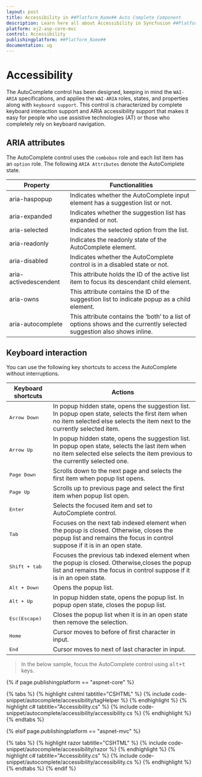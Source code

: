 ```yaml
---
layout: post
title: Accessibility in ##Platform_Name## Auto Complete Component
description: Learn here all about Accessibility in Syncfusion ##Platform_Name## Auto Complete component of Syncfusion Essential JS 2 and more.
platform: ej2-asp-core-mvc
control: Accessibility
publishingplatform: ##Platform_Name##
documentation: ug
---
```



# Accessibility

The AutoComplete control has been designed, keeping in mind the `WAI-ARIA` specifications,
and applies the `WAI-ARIA` roles, states, and properties along with `keyboard support`. This control is characterized by complete keyboard interaction support and ARIA accessibility support that makes it easy for people who use assistive technologies (AT) or those who completely rely on keyboard navigation.

## ARIA attributes

The AutoComplete control uses the `combobox` role and each list item has an `option` role. The following
`ARIA Attributes` denote the AutoComplete state.

| **Property** | **Functionalities** |
| --- | --- |
| aria-haspopup | Indicates whether the AutoComplete input element has a suggestion list or not. |
| aria-expanded | Indicates whether the suggestion list has expanded or not. |
| aria-selected | Indicates the selected option from the list. |
| aria-readonly | Indicates the readonly state of the AutoComplete element. |
| aria-disabled | Indicates whether the AutoComplete control is in a disabled state or not.|
| aria-activedescendent | This attribute holds the ID of the active list item to focus its descendant child element. |
| aria-owns | This attribute contains the ID of the suggestion list to indicate popup as a child element. |
| aria-autocomplete | This attribute contains the ‘both’ to a list of options shows and the currently selected suggestion also shows inline. |

## Keyboard interaction

You can use the following key shortcuts to access the AutoComplete without interruptions.

| **Keyboard shortcuts** | **Actions** |
| --- | --- |
| <kbd>Arrow Down</kbd> | In popup hidden state, opens the suggestion list. In popup open state, selects the first item when no item selected else selects the item next to the currently selected item. |
| <kbd>Arrow Up</kbd> | In popup hidden state, opens the suggestion list. In popup open state, selects the last item when no item selected else selects the item previous to the currently selected one. |
| <kbd>Page Down</kbd> | Scrolls down to the next page and selects the first item when popup list opens. |
| <kbd>Page Up</kbd> | Scrolls up to previous page and select the first item when popup list open. |
| <kbd>Enter</kbd> | Selects the focused item and set to AutoComplete control. |
| <kbd>Tab</kbd> | Focuses on the next tab indexed element when the popup is closed. Otherwise, closes the popup list and remains the focus in control suppose if it is in an open state. |
| <kbd>Shift + tab </kbd> | Focuses the previous tab indexed element when the popup is closed.  Otherwise,closes the popup list and remains the focus in control suppose if it is in an open state. |
| <kbd>Alt + Down</kbd> | Opens the popup list. |
| <kbd>Alt + Up</kbd> | In popup hidden state, opens the popup list. In popup open state, closes the popup list. |
| <kbd>Esc(Escape)</kbd> | Closes the popup list when it is in an open state then remove the selection. |
| <kbd>Home</kbd> | Cursor moves to before of first character in input. |
| <kbd>End</kbd> | Cursor moves to next of last character in input. |

> In the below sample, focus the AutoComplete control using <kbd>alt+t</kbd> keys.

{% if page.publishingplatform == "aspnet-core" %}

{% tabs %}
{% highlight cshtml tabtitle="CSHTML" %}
{% include code-snippet/autocomplete/accessibility/tagHelper %}
{% endhighlight %}
{% highlight c# tabtitle="Accessibility.cs" %}
{% include code-snippet/autocomplete/accessibility/accessibility.cs %}
{% endhighlight %}
{% endtabs %}

{% elsif page.publishingplatform == "aspnet-mvc" %}

{% tabs %}
{% highlight razor tabtitle="CSHTML" %}
{% include code-snippet/autocomplete/accessibility/razor %}
{% endhighlight %}
{% highlight c# tabtitle="Accessibility.cs" %}
{% include code-snippet/autocomplete/accessibility/accessibility.cs %}
{% endhighlight %}
{% endtabs %}
{% endif %}

